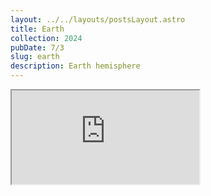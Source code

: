 ```yaml
---
layout: ../../layouts/postsLayout.astro
title: Earth
collection: 2024
pubDate: 7/3
slug: earth
description: Earth hemisphere
---
```


<div>
 <iframe class="w-full h-2xl mt-10" src='https://my.spline.design/untitled-8a64435d8d1f4464359768064ccb15cb/' />
</div>
